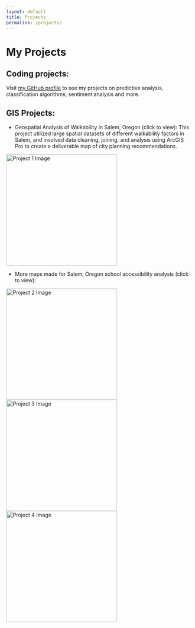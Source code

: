 ```yaml
---
layout: default
title: Projects
permalink: /projects/
---
```


# My Projects

## Coding projects:

Visit [my GitHub profile](https://github.com/siegelhannah) to see my projects on predictive analysis, classification algorithms, sentiment analysis and more.
<br>

## GIS Projects:

- Geospatial Analysis of Walkability in Salem, Oregon (click to view):
This project utilized large spatial datasets of different walkability factors in Salem, and involved data cleaning, joining, and analysis using ArcGIS Pro to create a deliverable map of city planning recommendations.

<a href="{{ site.baseurl }}/assets/Salem_Final_Project.pdf">
    <img src="{{ site.baseurl }}/assets/FinalMapNeighborhoodIssues.jpg" alt="Project 1 Image" style="width: 300px;">
</a>
<br>

- More maps made for Salem, Oregon school accessibility analysis (click to view):

<a href="{{ site.baseurl }}/assets/Layout2.pdf">
    <img src="{{ site.baseurl }}/assets/FinalMapNeighborhoodIssues.jpg" alt="Project 2 Image" style="width: 300px;">
</a>
<br>
<a href="{{ site.baseurl }}/assets/Salem_Final_Project.pdf">
    <img src="{{ site.baseurl }}/assets/FinalMapNeighborhoodIssues.jpg" alt="Project 3 Image" style="width: 300px;">
</a>
<br>
<a href="{{ site.baseurl }}/assets/Salem_Final_Project.pdf">
    <img src="{{ site.baseurl }}/assets/FinalMapNeighborhoodIssues.jpg" alt="Project 4 Image" style="width: 300px;">
</a>
<br>
